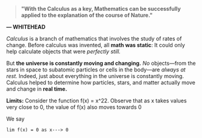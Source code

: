 >  **"With the Calculus as a key, Mathematics can be successfully applied
to the explanation of the course of Nature."**

**— WHITEHEAD**


*Calculus* is a branch of mathematics that involves the study of rates of change. Before calculus was invented, all **math was static**: It could only help calculate objects that were *perfectly still.*

But **the universe is constantly moving and changing.** *No* objects—from the stars in space to subatomic particles or cells in the body—are *always at rest.* Indeed, just about everything in the universe is constantly moving. Calculus helped to determine how particles, stars, and matter actually move and change in **real time.**


**Limits:**
Consider the function f(x) = x^22. Observe that as x takes values very close to 0,
the value of f(x) also moves towards 0

We say

`lim f(x) = 0 as x---> 0`

